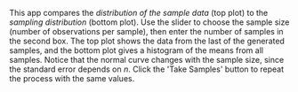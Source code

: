 This app compares the *distribution of the sample data* (top plot) to the *sampling distribution* (bottom plot).  Use the slider to choose the sample size (number of observations per sample), then enter the number of samples in the second box.  The top plot shows the data from the last of the generated samples, and the bottom plot gives a histogram of the means from all samples.  Notice that the normal curve changes with the sample size, since the standard error depends on *n*.  Click the 'Take Samples' button to repeat the process with the same values.